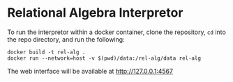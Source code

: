 # Relational Algebra Interpretor

To run the interpretor within a docker container, clone the repository,
`cd` into the repo directory, and run the following:

```
docker build -t rel-alg .
docker run --network=host -v $(pwd)/data:/rel-alg/data rel-alg
```

The web interface will be available at http://127.0.0.1:4567
